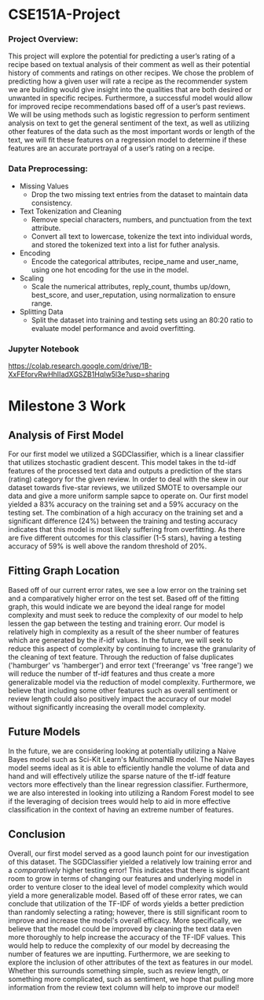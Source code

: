 # CSE151A-Project
### Project Overview:
This project will explore the potential for predicting a user’s rating of a recipe based on textual analysis of their comment as well as their potential history of comments and ratings on other recipes. We chose the problem of predicting how a given user will rate a recipe as the recommender system we are building would give insight into the qualities that are both desired or unwanted in specific recipes. Furthermore, a successful model would allow for improved recipe recommendations based off of a user’s past reviews. We will be using methods such as logistic regression to perform sentiment analysis on text to get the general sentiment of the text, as well as utilizing other features of the data such as the most important words or length of the text, we will fit these features on a regression model to determine if these features are an accurate portrayal of a user’s rating on a recipe. 
### Data Preprocessing:
- Missing Values
  - Drop the two missing text entries from the dataset to maintain data consistency.
- Text Tokenization and Cleaning
  - Remove special characters, numbers, and punctuation from the text attribute.
  - Convert all text to lowercase, tokenize the text into individual words, and stored the tokenized text into a list for futher analysis.
- Encoding
  - Encode the categorical attributes, recipe_name and user_name, using one hot encoding for the use in the model. 
- Scaling
  - Scale the numerical attributes, reply_count, thumbs up/down, best_score, and user_reputation, using normalization to ensure range.
- Splitting Data
  - Split the dataset into training and testing sets using an 80:20 ratio to evaluate model performance and avoid overfitting.
### Jupyter Notebook
https://colab.research.google.com/drive/1B-XxFEforvRwHhIIadXGSZB1HqIw5l3e?usp=sharing

# Milestone 3 Work
## Analysis of First Model

For our first model we utilized a SGDClassifier, which is a linear classifier that utilizes stochastic gradient descent. This model takes in the td-idf features of the processed text data and outputs a prediction of the stars (rating) category for the given review. In order to deal with the skew in our dataset towards five-star reviews, we utilized SMOTE to oversample our data and give a more uniform sample sapce to operate on. Our first model yielded a 83% accuracy on the training set and a 59% accuracy on the testing set. The combination of a high accuracy on the training set and a significant difference (24%) between the training and testing accuracy indicates that this model is most likely suffering from overfitting. As there are five different outcomes for this classifier (1-5 stars), having a testing accuracy of 59% is well above the random threshold of 20%. 

## Fitting Graph Location

Based off of our current error rates, we see a low error on the training set and a comparatively higher error on the test set. Based off of the fitting graph, this would indicate we are beyond the ideal range for model complexity and must seek to reduce the complexity of our model to help lessen the gap between the testing and training erorr. Our model is relatively high in complexity as a result of the sheer number of features which are generated by the if-idf values. In the future, we will seek to reduce this aspect of complexity by continuing to increase the granularity of the cleaning of text feature. Through the reduction of false duplicates ('hamburger' vs 'hamberger') and error text ('freerange' vs 'free range') we will reduce the number of tf-idf features and thus create a more generalizable model via the reduction of model complexity. Furthermore, we believe that including some other features such as overall sentiment or review length could also positively impact the accuracy of our model without significantly increasing the overall model complexity. 

## Future Models
In the future, we are considering looking at potentially utilizing a Naive Bayes model such as Sci-Kit Learn's MultinomalNB model. The Naive Bayes model seems ideal as it is able to efficiently handle the volume of data and hand and will effectively utilize the sparse nature of the tf-idf feature vectors more effectively than the linear regression classifier. Furthermore, we are also interested in looking into utilizing a Random Forest model to see if the leveraging of decision trees would help to aid in more effective classification in the context of having an extreme number of features. 

## Conclusion
Overall, our first model served as a good launch point for our investigation of this dataset. The SGDClassifier yielded a relatively low training error and a *comparatively* higher testing error! This indicates that there is significant room to grow in terms of changing our features and underlying model in order to venture closer to the ideal level of model complexity which would yield a more generalizable model. Based off of these error rates, we can conclude that utilization of the TF-IDF of words yields a better prediction than randomly selecting a rating; however, there is still significant room to improve and increase the model's overall efficacy. More specifically, we believe that the model could be improved by cleaning the text data even more thoroughly to help increase the accuracy of the TF-IDF values. This would help to reduce the complexity of our model by decreasing the number of features we are inputting. Furthermore, we are seeking to explore the inclusion of other attributes of the text as features in our model. Whether this surrounds something simple, such as review length, or something more complicated, such as sentiment, we hope that pulling more information from the review text column will help to improve our model! 

